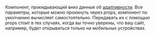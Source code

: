 Компонент, прокидывающий вниз данные об [адаптивности](#!/Adaptivity). Все параметры, которые можно прокинуть через
props, компонент по умолчанию вычисляет самостоятельно. Передавать их с помощью props стоит в тех случаях, когда
вы точно уверены, что ваш сайт, например, будет открываться только на мобильных устройствах.
